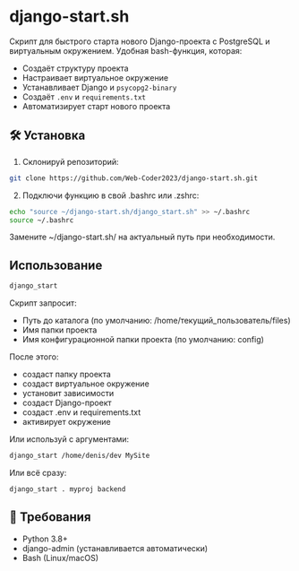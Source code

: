 # django-start.sh

Скрипт для быстрого старта нового Django-проекта с PostgreSQL и виртуальным окружением. Удобная bash-функция, которая:

- Создаёт структуру проекта
- Настраивает виртуальное окружение
- Устанавливает Django и `psycopg2-binary`
- Создаёт `.env` и `requirements.txt`
- Автоматизирует старт нового проекта

## 🛠 Установка

1. Склонируй репозиторий:

```bash
git clone https://github.com/Web-Coder2023/django-start.sh.git
```

2. Подключи функцию в свой .bashrc или .zshrc:
```bash
echo "source ~/django-start.sh/django_start.sh" >> ~/.bashrc
source ~/.bashrc
```
Замените ~/django-start.sh/ на актуальный путь при необходимости.

## Использование
```bash
django_start
```

Скрипт запросит:
- Путь до каталога (по умолчанию: /home/текущий_пользователь/files)
- Имя папки проекта
- Имя конфигурационной папки проекта (по умолчанию: config)

После этого:
- создаст папку проекта
- создаст виртуальное окружение
- установит зависимости
- создаст Django-проект
- создаст .env и requirements.txt
- активирует окружение

Или используй с аргументами:
```bash
django_start /home/denis/dev MySite
```

Или всё сразу:
```bash
django_start . myproj backend
```

## 📌 Требования
- Python 3.8+
- django-admin (устанавливается автоматически)
- Bash (Linux/macOS)
